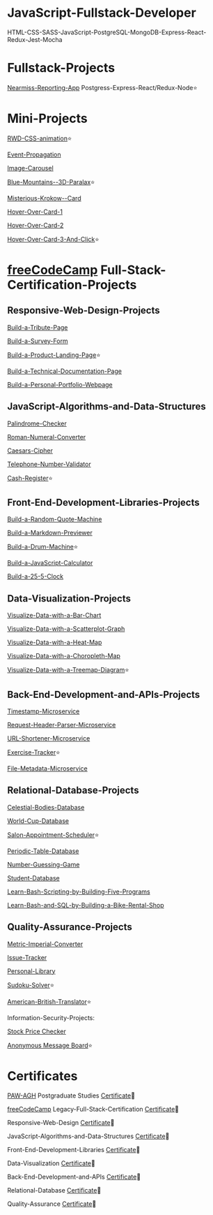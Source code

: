 # JavaScript-Fullstack-Developer
HTML-CSS-SASS-JavaScript-PostgreSQL-MongoDB-Express-React-Redux-Jest-Mocha
##
##

# Fullstack-Projects

[Nearmiss-Reporting-App]() Postgress-Express-React/Redux-Node:star:


#

# Mini-Projects
[RWD-CSS-animation](https://github.com/Raff1010X/35.RWD-CSS-animation):star:

[Event-Propagation](https://github.com/Raff1010X/36.Event-Propagation)

[Image-Carousel](https://github.com/Raff1010X/37.Image-Carousel)

[Blue-Mountains--3D-Paralax](https://github.com/Raff1010X/38.Blue-Mountains--3D-Paralax):star:

[Misterious-Krokow--Card](https://github.com/Raff1010X/39.Misterious-Krokow--Card)

[Hover-Over-Card-1](https://github.com/Raff1010X/40.Hover-Over-Card-1)

[Hover-Over-Card-2](https://github.com/Raff1010X/41.Hover-Over-Card-2)

[Hover-Over-Card-3-And-Click](https://github.com/Raff1010X/47.Hover-Over-Card-3-And-Click):star:

#

#
# [freeCodeCamp](https://www.freecodecamp.org/fccb4ec33f8-8e7e-4bc0-9b46-7f71525e37d1) Full-Stack-Certification-Projects

## Responsive-Web-Design-Projects

[Build-a-Tribute-Page](https://github.com/Raff1010X/02.Responsive-Web-Design-Projects--Build-a-Tribute-Page)

[Build-a-Survey-Form](https://github.com/Raff1010X/03.Responsive-Web-Design-Projects--Build-a-Survey-Form)

[Build-a-Product-Landing-Page](https://github.com/Raff1010X/04.Responsive-Web-Design-Projects--Build-a-Product-Landing-Page):star:

[Build-a-Technical-Documentation-Page](https://github.com/Raff1010X/05.Responsive-Web-Design-Projects--Build-a-Technical-Documentation-Page)

[Build-a-Personal-Portfolio-Webpage](https://github.com/Raff1010X/06.Responsive-Web-Design-Projects--Build-a-Personal-Portfolio-Webpage)
##

## JavaScript-Algorithms-and-Data-Structures

[Palindrome-Checker](https://github.com/Raff1010X/07.JavaScript-Algorithms-and-Data-Structures--Palindrome-Checker)

[Roman-Numeral-Converter](https://github.com/Raff1010X/08.JavaScript-Algorithms-and-Data-Structures--Roman-Numeral-Converter)

[Caesars-Cipher](https://github.com/Raff1010X/09.JavaScript-Algorithms-and-Data-Structures--Caesars-Cipher)

[Telephone-Number-Validator](https://github.com/Raff1010X/10.JavaScript-Algorithms-and-Data-Structures--Telephone-Number-Validator)

[Cash-Register](https://github.com/Raff1010X/11.JavaScript-Algorithms-and-Data-Structures--Cash-Register):star:
##

## Front-End-Development-Libraries-Projects

[Build-a-Random-Quote-Machine](https://github.com/Raff1010X/12.Front-End-Development-Libraries-Projects--Build-a-Random-Quote-Machine)

[Build-a-Markdown-Previewer](https://github.com/Raff1010X/13.Front-End-Development-Libraries-Projects--Build-a-Markdown-Previewer)

[Build-a-Drum-Machine](https://github.com/Raff1010X/14.Front-End-Development-Libraries-Projects--Build-a-Drum-Machine):star:

[Build-a-JavaScript-Calculator](https://github.com/Raff1010X/15.Front-End-Development-Libraries-Projects--Build-a-JavaScript-Calculator)

[Build-a-25-5-Clock](https://github.com/Raff1010X/16.Front-End-Development-Libraries-Projects--Build-a-25-5-Clock)
##

## Data-Visualization-Projects

[Visualize-Data-with-a-Bar-Chart](https://github.com/Raff1010X/17.Data-Visualization-Projects--Visualize-Data-with-a-Bar-Chart)

[Visualize-Data-with-a-Scatterplot-Graph](https://github.com/Raff1010X/18.Data-Visualization-Projects--Visualize-Data-with-a-Scatterplot-Graph)

[Visualize-Data-with-a-Heat-Map](https://github.com/Raff1010X/19.Data-Visualization-Projects--Visualize-Data-with-a-Heat-Map)

[Visualize-Data-with-a-Choropleth-Map](https://github.com/Raff1010X/20.Data-Visualization-Projects--Visualize-Data-with-a-Choropleth-Map)

[Visualize-Data-with-a-Treemap-Diagram](https://github.com/Raff1010X/21.Data-Visualization-Projects--Visualize-Data-with-a-Treemap-Diagram):star:
##

## Back-End-Development-and-APIs-Projects

[Timestamp-Microservice](https://github.com/Raff1010X/22.Back-End-Development-and-APIs-Projects--Timestamp-Microservice)

[Request-Header-Parser-Microservice](https://github.com/Raff1010X/23.Back-End-Development-and-APIs-Projects--Request-Header-Parser-Microservice)

[URL-Shortener-Microservice](https://github.com/Raff1010X/24.Back-End-Development-and-APIs-Projects--URL-Shortener-Microservice)

[Exercise-Tracker](https://github.com/Raff1010X/25.Back-End-Development-and-APIs-Projects--Exercise-Tracker):star:

[File-Metadata-Microservice](https://github.com/Raff1010X/26.Back-End-Development-and-APIs--File-Metadata-Microservice)
##

## Relational-Database-Projects

[Celestial-Bodies-Database](https://github.com/Raff1010X/27.Relational-Database-Projects--Celestial-Bodies-Database)

[World-Cup-Database](https://github.com/Raff1010X/28.Relational-Database-Projects--World-Cup-Database)

[Salon-Appointment-Scheduler](https://github.com/Raff1010X/29.Relational-Database-Projects--Salon-Appointment-Scheduler):star:

[Periodic-Table-Database](https://github.com/Raff1010X/30.Relational-Database-Projects--Periodic-Table-Database)

[Number-Guessing-Game](https://github.com/Raff1010X/31.Relational-Database-Projects--Number-Guessing-Game)

[Student-Database](https://github.com/Raff1010X/32.Relational-Database-Projects--Student-Database)

[Learn-Bash-Scripting-by-Building-Five-Programs](https://github.com/Raff1010X/33.Relational-Database-Projects--Learn-Bash-Scripting-by-Building-Five-Programs)

[Learn-Bash-and-SQL-by-Building-a-Bike-Rental-Shop](https://github.com/Raff1010X/34.Relational-Database-Projects--Learn-Bash-and-SQL-by-Building-a-Bike-Rental-Shop)
##

## Quality-Assurance-Projects
[Metric-Imperial-Converter](https://github.com/Raff1010X/42.Metric-Imperial-Converter)

[Issue-Tracker](https://github.com/Raff1010X/43.Issue-Tracker)

[Personal-Library](https://github.com/Raff1010X/44.Personal-Library)

[Sudoku-Solver](https://github.com/Raff1010X/46.Sudoku-Solver):star:

[American-British-Translator](https://github.com/Raff1010X/45.American-British-Translator):star:

Information-Security-Projects:

[Stock Price Checker](https://github.com/Raff1010X/48.Stock-Price-Checker)

[Anonymous Message Board](https://github.com/Raff1010X/49.Anonymous-Message-Board):star:

##

##
# Certificates

[PAW-AGH](http://paw.agh.edu.pl/) Postgraduate Studies [Certificate](./Certificates/PAW.jpg):page_with_curl:

[freeCodeCamp](https://www.freecodecamp.org/fccb4ec33f8-8e7e-4bc0-9b46-7f71525e37d1) Legacy-Full-Stack-Certification [Certificate](./Certificates/LFS.png):page_with_curl:

Responsive-Web-Design [Certificate](./Certificates/RWD.png):page_with_curl:

JavaScript-Algorithms-and-Data-Structures [Certificate](./Certificates/JS.png):page_with_curl:

Front-End-Development-Libraries [Certificate](./Certificates/FE.png):page_with_curl:

Data-Visualization [Certificate](./Certificates/DV.png):page_with_curl:

Back-End-Development-and-APIs [Certificate](./Certificates/BE.png):page_with_curl:

Relational-Database [Certificate](./Certificates/RD.png):page_with_curl:

Quality-Assurance [Certificate](./Certificates/QA.png):page_with_curl:
